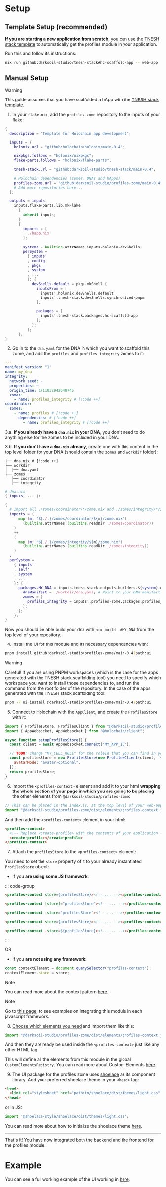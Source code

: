 # Setup

## Template Setup (recommended)

**If you are starting a new application from scratch**, you can use the [TNESH stack template](https://darksoil.studio/tnesh-stack/scaffolding-a-happ) to automatically get the profiles module in your application.

Run this and follow its instructions:

```bash
nix run github:darksoil-studio/tnesh-stack#hc-scaffold-app -- web-app
```

## Manual Setup

> [!WARNING]
> This guide assumes that you have scaffolded a hApp with the [TNESH stack template](https://darksoil.studio/tnesh-stack/scaffolding-a-happ).

1. In your `flake.nix`, add the `profiles-zome` repository to the inputs of your flake:

```nix
{
  description = "Template for Holochain app development";

  inputs = {
    holonix.url = "github:holochain/holonix/main-0.4";

    nixpkgs.follows = "holonix/nixpkgs";
    flake-parts.follows = "holonix/flake-parts";

    tnesh-stack.url = "github:darksoil-studio/tnesh-stack/main-0.4";

    # Holochain dependencies (zomes, DNAs and hApps)
    profiles-zome.url = "github:darksoil-studio/profiles-zome/main-0.4"; # [!code ++]
    # Add more repositories here...
  };

  outputs = inputs:
    inputs.flake-parts.lib.mkFlake
      {
        inherit inputs;
      }
      {
        imports = [
          ./happ.nix
        ];
      
        systems = builtins.attrNames inputs.holonix.devShells;
        perSystem =
          { inputs'
          , config
          , pkgs
          , system
          , ...
          }: {
            devShells.default = pkgs.mkShell {
              inputsFrom = [ 
                inputs'.holonix.devShells.default 
                inputs'.tnesh-stack.devShells.synchronized-pnpm
              ];

              packages = [
                inputs'.tnesh-stack.packages.hc-scaffold-app
              ];
            };
          };
      };
}
```

2. Go in to the `dna.yaml` for the DNA in which you want to scaffold this zome, and add the `profiles` and `profiles_integrity` zomes to it:

```yaml
---
manifest_version: "1"
name: my_dna
integrity:
  network_seed: ~
  properties: ~
  origin_time: 1711032942640745
  zomes:
    - name: profiles_integrity # [!code ++]
coordinator:
  zomes:
    - name: profiles # [!code ++]
      dependencies: # [!code ++]
        - name: profiles_integrity # [!code ++]
```

3.a. **If you already have a `dna.nix` in your DNA**, you don't need to do anything else for the zomes to be included in your DNA.

3.b. **If you don't have a `dna.nix` already**, create one with this content in the top level folder for your DNA (should contain the `zomes` and `workdir` folder):

```
├── dna.nix # [!code ++]
├── workdir
│  ├── dna.yaml
├── zomes
   ├── coordinator
   ├── integrity
```

```nix
# dna.nix
{ inputs, ... }:

{
  # Import all ./zomes/coordinator/*/zome.nix and ./zomes/integrity/*/zome.nix  
  imports = (
      map (m: "${./.}/zomes/coordinator/${m}/zome.nix")
        (builtins.attrNames (builtins.readDir ./zomes/coordinator))
    )
    ++ 
    (
      map (m: "${./.}/zomes/integrity/${m}/zome.nix")
        (builtins.attrNames (builtins.readDir ./zomes/integrity))
    )
  ;
  perSystem =
    { inputs'
    , self'
    , system
    , ...
    }: {
  	  packages.MY_DNA = inputs.tnesh-stack.outputs.builders.${system}.dna {
        dnaManifest = ./workdir/dna.yaml; # Point to your DNA manifest
        zomes = {
          profiles_integrity = inputs'.profiles-zome.packages.profiles_integrity;
        };
      };
  	};
}
```

Now you should be able build your dna with `nix build .#MY_DNA` from the top level of your repository.

4. Install the UI for this module and its necessary dependencies with:

```bash
pnpm install github:darksoil-studio/profiles-zome/main-0.4?path:ui
```

> [!WARNING]
> Careful! If you are using PNPM workspaces (which is the case for the apps generated with the TNESH stack scaffolding tool) you need to specify which workspace you want to install those dependencies to, and run the command from the root folder of the repository. In the case of the apps generated with the TNESH stack scaffolding tool:
>
>```bash
>pnpm -F ui install @darksoil-studio/profiles-zome/main-0.4?path:ui
>```

5. Connect to Holochain with the `AppClient`, and create the `ProfilesStore` with it:

```js
import { ProfilesStore, ProfilesClient } from "@darksoil-studio/profiles-zome";
import { AppWebsocket, AppWebsocket } from "@holochain/client";

async function setupProfilesStore() {
  const client = await AppWebsocket.connect('MY_APP_ID');

  // TODO: change "MY_CELL_ROLE" for the roleId that you can find in your "happ.yaml"
  const profilesStore = new ProfilesStore(new ProfilesClient(client, '<MY_CELL_ROLE>'), {
    avatarMode: "avatar-optional",
  });
  return profilesStore;
}
```

6. Import the `<profiles-context>` element and add it to your html **wrapping the whole section of your page in which you are going to be placing** the other elements from `@darksoil-studio/profiles-zome`:

```js
// This can be placed in the index.js, at the top level of your web-app.
import "@darksoil-studio/profiles-zome/dist/elements/profiles-context.js";
```

And then add the `<profiles-context>` element in your html:

```html
<profiles-context>
  <!-- Replace <create-profile> with the contents of your application -->
  <create-profile></create-profile>
</profiles-context>
```

7. Attach the `profilesStore` to the `<profiles-context>` element:

You need to set the `store` property of it to your already instantiated `ProfilesStore` object:

- If you **are using some JS framework**:

::: code-group
```html [React]
<profiles-context store={profilesStore}><!-- ... --></profiles-context>
```

```html [Angular]
<profiles-context [store]="profilesStore"><!-- ... --></profiles-context>
```

```html [Vue]
<profiles-context :store="profilesStore"><!-- ... --></profiles-context>
```

```html [Svelte]
<profiles-context store={profilesStore}><!-- ... --></profiles-context>
```

```html [Lit]
<profiles-context .store=${profilesStore}><!-- ... --></profiles-context>
```
:::

OR

- If you **are not using any framework**:

```js
const contextElement = document.querySelector("profiles-context");
contextElement.store = store;
```

> [!NOTE]
> You can read more about the context pattern [here](https://darksoil.studio/tnesh-stack/guides/custom-elements#context).

> [!NOTE]
> Go to [this page](https://darksoil.studio/tnesh-stack/integrating-with-frameworks/), to see examples on integrating this module in each javascript framework.

8. [Choose which elements you need](./elements/profile-prompt.md) and import them like this:

```js
import "@darksoil-studio/profiles-zome/dist/elements/profiles-context.js";
```

And then they are ready be used inside the `<profiles-context>` just like any other HTML tag.

This will define all the elements from this module in the global `CustomElementsRegistry`. You can read more about Custom Elements [here](https://developers.google.com/web/fundamentals/web-components/customelements).

9. The UI package for the profiles zome uses [shoelace](https://shoelace.style) as its component library. Add your preferred shoelace theme in your `<head>` tag:

```html
<head>
  <link rel="stylesheet" href="path/to/shoelace/dist/themes/light.css" />
</head>
```

or in JS:

```js
import '@shoelace-style/shoelace/dist/themes/light.css';
```

You can read more about how to initialize the shoelace theme [here](https://shoelace.style/getting-started/themes?id=activating-themes).

---

That's it! You have now integrated both the backend and the frontend for the profiles module.

# Example

You can see a full working example of the UI working in [here](https://github.com/darksoil-studio/profiles-zome/blob/main/ui/demo/index.html).

